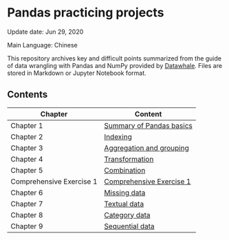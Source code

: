 # Pandas practicing projects
Update date: Jun 29, 2020

Main Language: Chinese

This repository archives key and difficult points summarized from the guide of data wrangling with Pandas and NumPy provided by [Datawhale](https://github.com/datawhalechina/joyful-pandas). Files are stored in Markdown or Jupyter Notebook format. 

## Contents
| Chapter | Content |
| --- | --- |
| Chapter 1 | [Summary of Pandas basics](%E7%AC%AC%E4%B8%80%E7%AB%A0%E9%87%8D%E7%82%B9%E6%80%BB%E7%BB%93.md) |
| Chapter 2 | [Indexing](%E7%AC%AC%E4%BA%8C%E7%AB%A0%E9%87%8D%E7%82%B9%E6%80%BB%E7%BB%93.md) |
| Chapter 3 | [Aggregation and grouping](%E7%AC%AC%E4%B8%89%E7%AB%A0%E9%87%8D%E7%82%B9%E6%80%BB%E7%BB%93.md) |
| Chapter 4 | [Transformation](%E7%AC%AC%E5%9B%9B%E7%AB%A0%E9%87%8D%E7%82%B9%E6%80%BB%E7%BB%93.md) |
| Chapter 5 | [Combination](%E7%AC%AC%E4%BA%94%E7%AB%A0%E9%87%8D%E7%82%B9%E6%80%BB%E7%BB%93.md) | 
| Comprehensive Exercise 1 | [Comprehensive Exercise 1](%E7%BB%BC%E5%90%88%E7%BB%83%E4%B9%A0%E4%B8%8A.md) |
| Chapter 6 | [Missing data](%E7%AC%AC%E5%85%AD%E7%AB%A0%E9%87%8D%E7%82%B9%E6%80%BB%E7%BB%93.md) |
| Chapter 7 | [Textual data](%E7%AC%AC%E4%B8%83%E7%AB%A0%E9%87%8D%E7%82%B9%E6%80%BB%E7%BB%93.md) |
| Chapter 8 | [Category data](%E7%AC%AC%E5%85%AB%E7%AB%A0%E9%87%8D%E7%82%B9%E6%80%BB%E7%BB%93.md) |
| Chapter 9 | [Sequential data](%E7%AC%AC%E4%B9%9D%E7%AB%A0%E9%87%8D%E7%82%B9%E6%80%BB%E7%BB%93.md) |
